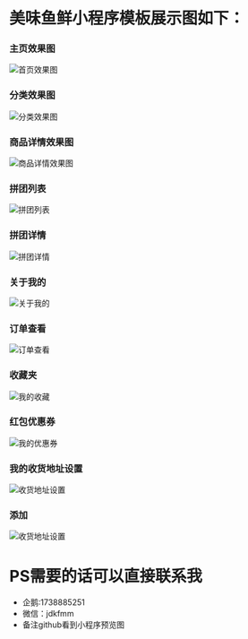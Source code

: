 # 美味鱼鲜小程序模板展示图如下：

### 主页效果图
![首页效果图](./QQ图片20180815174428.png)

### 分类效果图
![分类效果图](./QQ图片20180815174442.png)

### 商品详情效果图
![商品详情效果图](./QQ图片20180815174424.png)

### 拼团列表
![拼团列表](./QQ图片20180815174447.png)

### 拼团详情
![拼团详情](./QQ图片20180815174451.png)

### 关于我的
![关于我的](./QQ图片20180815174415.png)

### 订单查看
![订单查看](./QQ图片20180815174437.png)

### 收藏夹
![我的收藏](./QQ图片20180815174135.png)

### 红包优惠券
![我的优惠券](./QQ图片20180815174420.png)

### 我的收货地址设置
![收货地址设置](./QQ图片20180815174433.png)

### 添加
![收货地址设置](./QQ图片20180815174123.png)

# PS需要的话可以直接联系我
* 企鹅:1738885251 
* 微信：jdkfmm
* 备注github看到小程序预览图